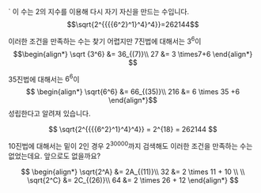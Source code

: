 `
이 수는 $2$의 지수를 이용해 다시 자기 자신을 만드는 수입니다.
$$\sqrt{2^{{{{6^2}^1}^4}^4}}=262144$$

이러한 조건을 만족하는 수는 찾기 어렵지만 $7$진법에 대해서는 $3^6$이
$$\begin{align*}
\sqrt {3^6} &= 36_{(7)}\\
27 &= 3 \times7+6
\end{align*}
$$

$35$진법에 대해서는 $6^6$이
$$
\begin{align*}
\sqrt{6^6} &= 66_{(35)}\\
216 &= 6 \times 35 +6
\end{align*}$$
성립한다고 알려져 있습니다.

$$
\sqrt{2^{{{{6^2}^1}^4}^4}} = 2^{18} = 262144
$$

$10$진법에 대해서는 밑이 $2$인 경우 $2^{30000}$까지 검색해도 이러한 조건을 만족하는 수는 없었는데요. 앞으로도 없을까요?


$$
\begin{align*}
\sqrt{2^A} &= 2A_{(11)}\\
32 &= 2 \times 11 + 10
\\
\\
\sqrt{2^C} &= 2C_{(26)}\\
64 &= 2 \times 26 + 12
\end{align*}
$$